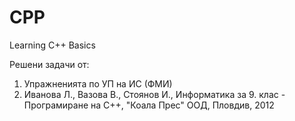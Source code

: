 # CPP
Learning C++ Basics

Решени задачи от:
1) Упражненията по УП на ИС (ФМИ)
2) Иванова Л., Вазова В., Стоянов И., Информатика за 9. клас - Програмиране на C++, "Коала Прес" ООД, Пловдив, 2012
